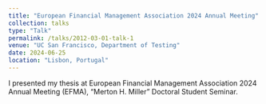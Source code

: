 ```yaml
---
title: "European Financial Management Association 2024 Annual Meeting"
collection: talks
type: "Talk"
permalink: /talks/2012-03-01-talk-1
venue: "UC San Francisco, Department of Testing"
date: 2024-06-25
location: "Lisbon, Portugal"
---
```


I presented my thesis at European Financial Management Association 2024 Annual Meeting (EFMA), “Merton H. Miller” Doctoral Student Seminar.
